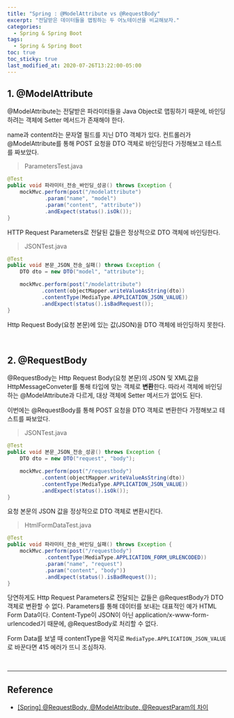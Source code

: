 ```yaml
---
title: "Spring : @ModelAttribute vs @RequestBody"
excerpt: "전달받은 데이터들을 맵핑하는 두 어노테이션을 비교해보자."
categories:
  - Spring & Spring Boot
tags:
  - Spring & Spring Boot
toc: true
toc_sticky: true
last_modified_at: 2020-07-26T13:22:00-05:00
---
```


## 1. @ModelAttribute

@ModelAttribute는 전달받은 파라미터들을 Java Object로 맵핑하기 때문에, 바인딩하려는 객체에 Setter 메서드가 존재해야 한다.

name과 content라는 문자열 필드를 지닌 DTO 객체가 있다. 컨트롤러가 @ModelAttribute를 통해 POST 요청을 DTO 객체로 바인딩한다 가정해보고 테스트를 짜보았다.

> ParametersTest.java

```java
@Test
public void 파라미터_전송_바인딩_성공() throws Exception {
    mockMvc.perform(post("/modelattribute")
            .param("name", "model")
            .param("content", "attribute"))
            .andExpect(status().isOk());
}
```

HTTP Request Parameters로 전달된 값들은 정상적으로 DTO 객체에 바인딩한다.

> JSONTest.java

```java
@Test
public void 본문_JSON_전송_실패() throws Exception {
    DTO dto = new DTO("model", "attribute");

    mockMvc.perform(post("/modelattribute")
           .content(objectMapper.writeValueAsString(dto))
           .contentType(MediaType.APPLICATION_JSON_VALUE))
           .andExpect(status().isBadRequest());
}
```

Http Request Body(요청 본문)에 있는 값(JSON)을 DTO 객체에 바인딩하지 못한다.

<br>

## 2. @RequestBody

@RequestBody는 Http Request Body(요청 본문)의 JSON 및 XML값을 HttpMessageConveter를 통해 타입에 맞는 객체로 **변환**한다. 따라서 객체에 바인딩하는 @ModelAttribute과 다르게, 대상 객체에 Setter 메서드가 없어도 된다.

이번에는 @RequestBody를 통해 POST 요청을 DTO 객체로 변환한다 가정해보고 테스트를 짜보았다.

> JSONTest.java

```java
@Test
public void 본문_JSON_전송_성공() throws Exception {
    DTO dto = new DTO("request", "body");

    mockMvc.perform(post("/requestbody")
           .content(objectMapper.writeValueAsString(dto))
           .contentType(MediaType.APPLICATION_JSON_VALUE))
           .andExpect(status().isOk());
}
```

요청 본문의 JSON 값을 정상적으로 DTO 객체로 변환시킨다.

> HtmlFormDataTest.java

```java
@Test
public void 파라미터_전송_바인딩_실패() throws Exception {
    mockMvc.perform(post("/requestbody")
            .contentType(MediaType.APPLICATION_FORM_URLENCODED))
            .param("name", "request")
            .param("content", "body"))
            .andExpect(status().isBadRequest());
}
```

당연하게도 Http Request Parameters로 전달되는 값들은 @RequestBody가 DTO 객체로 변환할 수 없다. Parameters를 통해 데이터를 보내는 대표적인 예가 HTML Form Data이다. Content-Type이 JSON이 아닌 application/x-www-form-urlencoded기 때문에, @RequestBody로 처리할 수 없다.

Form Data를 보낼 때 contentType을 억지로 ```MediaType.APPLICATION_JSON_VALUE``` 로 바꾼다면 415 에러가 뜨니 조심하자.

<br>

---

## Reference

* [[Spring] @RequestBody, @ModelAttribute, @RequestParam의 차이](https://mangkyu.tistory.com/72)
